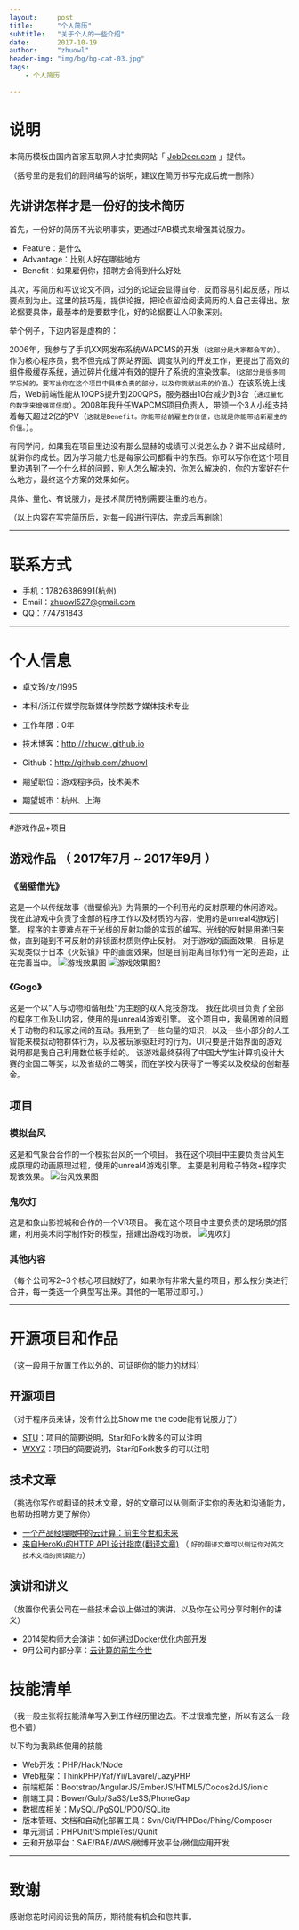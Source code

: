 ```yaml
---
layout:     post
title:      "个人简历"
subtitle:   "关于个人的一些介绍"
date:       2017-10-19
author:     "zhuowl"
header-img: "img/bg/bg-cat-03.jpg"
tags:
    - 个人简历

---
```

# 说明

本简历模板由国内首家互联网人才拍卖网站「 [JobDeer.com](http://www.jobdeer.com) 」提供。

（括号里的是我们的顾问编写的说明，建议在简历书写完成后统一删除）

## 先讲讲怎样才是一份好的技术简历

首先，一份好的简历不光说明事实，更通过FAB模式来增强其说服力。

 - Feature：是什么
 - Advantage：比别人好在哪些地方
 - Benefit：如果雇佣你，招聘方会得到什么好处 

其次，写简历和写议论文不同，过分的论证会显得自夸，反而容易引起反感，所以要点到为止。这里的技巧是，提供论据，把论点留给阅读简历的人自己去得出。放论据要具体，最基本的是要数字化，好的论据要让人印象深刻。

举个例子，下边内容是虚构的：

2006年，我参与了手机XX网发布系统WAPCMS的开发（```这部分是大家都会写的```）。作为核心程序员，我不但完成了网站界面、调度队列的开发工作，更提出了高效的组件级缓存系统，通过碎片化缓冲有效的提升了系统的渲染效率。（```这部分是很多同学忘掉的，要写出你在这个项目中具体负责的部分，以及你贡献出来的价值。```）在该系统上线后，Web前端性能从10QPS提升到200QPS，服务器由10台减少到3台（``` 通过量化的数字来增强可信度 ```）。2008年我升任WAPCMS项目负责人，带领一个3人小组支持着每天超过2亿的PV（``` 这就是Benefit。你能带给前雇主的价值，也就是你能带给新雇主的价值。 ```）。

有同学问，如果我在项目里边没有那么显赫的成绩可以说怎么办？讲不出成绩时，就讲你的成长。因为学习能力也是每家公司都看中的东西。你可以写你在这个项目里边遇到了一个什么样的问题，别人怎么解决的，你怎么解决的，你的方案好在什么地方，最终这个方案的效果如何。

具体、量化、有说服力，是技术简历特别需要注重的地方。

（以上内容在写完简历后，对每一段进行评估，完成后再删除）

---


# 联系方式
- 手机：17826386991(杭州)
- Email：zhuowl527@gmail.com 
- QQ：774781843

---

# 个人信息

 - 卓文玲/女/1995 
 - 本科/浙江传媒学院新媒体学院数字媒体技术专业
 - 工作年限：0年
 - 技术博客：http://zhuowl.github.io
 - Github：http://github.com/zhuowl

 - 期望职位：游戏程序员，技术美术
 - 期望城市：杭州、上海

---

#游戏作品+项目

## 游戏作品 （ 2017年7月 ~ 2017年9月 ）

### 《凿壁借光》
这是一个以传统故事《凿壁偷光》为背景的一个利用光的反射原理的休闲游戏。
我在此游戏中负责了全部的程序工作以及材质的内容，使用的是unreal4游戏引擎。
程序的主要难点在于光线的反射功能的实现的编写。光线的反射是用递归来做，直到碰到不可反射的非镜面材质则停止反射。
对于游戏的画面效果，目标是实现类似于日本《火妖镇》中的画面效果，但是目前距离目标仍有一定的差距，正在完善当中。
![游戏效果图](/img/in-post/post-about-me/Light01.png)
![游戏效果图2](/img/in-post/post-about-me/Light02.png)


### 《Gogo》
这是一个以"人与动物和谐相处"为主题的双人竞技游戏。
我在此项目负责了全部的程序工作及UI内容，使用的是unreal4游戏引擎。
这个项目中，我最困难的问题关于动物的和玩家之间的互动。我用到了一些向量的知识，以及一些小部分的人工智能来模拟动物群体行为，以及被玩家驱赶时的行为。UI只要是开始界面的游戏说明都是我自己利用数位板手绘的。
该游戏最终获得了中国大学生计算机设计大赛的全国二等奖，以及省级的二等奖，而在学校内获得了一等奖以及校级的创新基金。



## 项目


### 模拟台风
这是和气象台合作的一个模拟台风的一个项目。
我在这个项目中主要负责台风生成原理的动画原理过程，使用的unreal4游戏引擎。
主要是利用粒子特效+程序实现该效果。
![台风效果图](/img/in-post/post-about-me/typhoon.gif)

### 鬼吹灯
这是和象山影视城和合作的一个VR项目。
我在这个项目中主要负责的是场景的搭建，利用美术同学制作好的模型，搭建出游戏的场景。
![鬼吹灯](/img/in-post/post-about-me/vr.png)


### 其他内容


（每个公司写2~3个核心项目就好了，如果你有非常大量的项目，那么按分类进行合并，每一类选一个典型写出来。其他的一笔带过即可。）

---

# 开源项目和作品
（这一段用于放置工作以外的、可证明你的能力的材料）

## 开源项目
（对于程序员来讲，没有什么比Show me the code能有说服力了）

 - [STU](http://github.com/yourname/projectname)：项目的简要说明，Star和Fork数多的可以注明
 - [WXYZ](http://github.com/yourname/projectname)：项目的简要说明，Star和Fork数多的可以注明

## 技术文章
（挑选你写作或翻译的技术文章，好的文章可以从侧面证实你的表达和沟通能力，也帮助招聘方更了解你）

- [一个产品经理眼中的云计算：前生今世和未来](http://get.jobdeer.com/706.get)
- [来自HeroKu的HTTP API 设计指南(翻译文章)](http://get.jobdeer.com/343.get) （ ```好的翻译文章可以侧证你对英文技术文档的阅读能力```）

## 演讲和讲义
（放置你代表公司在一些技术会议上做过的演讲，以及你在公司分享时制作的讲义）

  - 2014架构师大会演讲：[如何通过Docker优化内部开发](http://jobdeer.com)
 - 9月公司内部分享：[云计算的前生今世](http://jobdeer.com)

# 技能清单
（我一般主张将技能清单写入到工作经历里边去。不过很难完整，所以有这么一段也不错）

以下均为我熟练使用的技能

- Web开发：PHP/Hack/Node
- Web框架：ThinkPHP/Yaf/Yii/Lavarel/LazyPHP
- 前端框架：Bootstrap/AngularJS/EmberJS/HTML5/Cocos2dJS/ionic
- 前端工具：Bower/Gulp/SaSS/LeSS/PhoneGap
- 数据库相关：MySQL/PgSQL/PDO/SQLite
- 版本管理、文档和自动化部署工具：Svn/Git/PHPDoc/Phing/Composer
- 单元测试：PHPUnit/SimpleTest/Qunit
- 云和开放平台：SAE/BAE/AWS/微博开放平台/微信应用开发

---

# 致谢
感谢您花时间阅读我的简历，期待能有机会和您共事。
